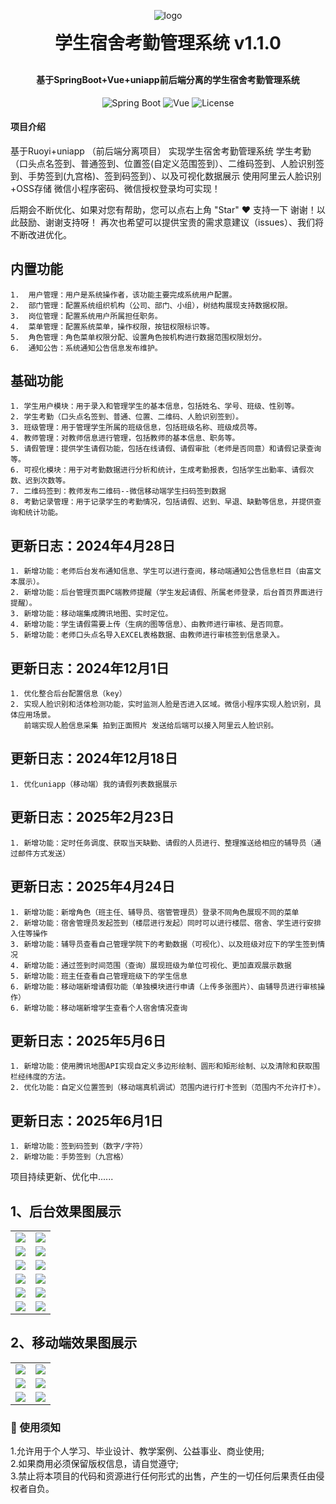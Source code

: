 

<p align="center">
	<img src="https://foruda.gitee.com/avatar/1709273255867667805/14090482_ye-sgui_1709273255.png!avatar100" alt="logo" style="max-width: 100%; height: auto;">
</p>
<h1 align="center" style="margin: 5px 0 30px; font-weight: bold;">学生宿舍考勤管理系统 v1.1.0</h1> <!-- 将顶部边距从 30px 改为 10px -->
<h4 align="center">基于SpringBoot+Vue+uniapp前后端分离的学生宿舍考勤管理系统</h4>
<div align="center">
    <img src="https://img.shields.io/badge/Spring%20Boot-2.5.15-green?logo=springboot" alt="Spring Boot">
    <img src="https://img.shields.io/badge/Vue-2.6.12-brightgreen?logo=vue.js" alt="Vue">
    <img src="https://img.shields.io/badge/License-MIT-blue" alt="License">
  </div>


#### 项目介绍
基于Ruoyi+uniapp （前后端分离项目） 实现学生宿舍考勤管理系统
学生考勤（口头点名签到、普通签到、位置签(自定义范围签到）、二维码签到、人脸识别签到、手势签到(九宫格)、签到码签到）、以及可视化数据展示
使用阿里云人脸识别+OSS存储
微信小程序密码、微信授权登录均可实现！

后期会不断优化、如果对您有帮助，您可以点右上角 "Star" ❤️ 支持一下 谢谢！以此鼓励、谢谢支持呀！
再次也希望可以提供宝贵的需求意建议（issues）、我们将不断改进优化。

## 内置功能
~~~
1.  用户管理：用户是系统操作者，该功能主要完成系统用户配置。
2.  部门管理：配置系统组织机构（公司、部门、小组），树结构展现支持数据权限。
3.  岗位管理：配置系统用户所属担任职务。
4.  菜单管理：配置系统菜单，操作权限，按钮权限标识等。
5.  角色管理：角色菜单权限分配、设置角色按机构进行数据范围权限划分。
6.  通知公告：系统通知公告信息发布维护。
~~~

## 基础功能
~~~
1. 学生用户模块：用于录入和管理学生的基本信息，包括姓名、学号、班级、性别等。
2. 学生考勤（口头点名签到、普通、位置、二维码、人脸识别签到）。
3. 班级管理：用于管理学生所属的班级信息，包括班级名称、班级成员等。
4. 教师管理：对教师信息进行管理，包括教师的基本信息、职务等。
5. 请假管理：提供学生请假功能，包括在线请假、请假审批（老师是否同意）和请假记录查询等。
6. 可视化模块：用于对考勤数据进行分析和统计，生成考勤报表，包括学生出勤率、请假次数、迟到次数等。
7. 二维码签到：教师发布二维码--微信移动端学生扫码签到数据
8. 考勤记录管理：用于记录学生的考勤情况，包括请假、迟到、早退、缺勤等信息，并提供查询和统计功能。
~~~

## 更新日志：2024年4月28日
~~~
1. 新增功能：老师后台发布通知信息、学生可以进行查阅，移动端通知公告信息栏目（由富文本展示）。
2. 新增功能：后台管理页面PC端教师提醒（学生发起请假、所属老师登录，后台首页界面进行提醒）。
3. 新增功能：移动端集成腾讯地图、实时定位。
4. 新增功能：学生请假需要上传（生病的图等信息）、由教师进行审核、是否同意。
5. 新增功能：老师口头点名导入EXCEL表格数据、由教师进行审核签到信息录入。
~~~

## 更新日志：2024年12月1日
~~~
1. 优化整合后台配置信息（key）
2. 实现人脸识别和活体检测功能，实时监测人脸是否进入区域。微信小程序实现人脸识别，具体应用场景。
   前端实现人脸信息采集 拍到正面照片 发送给后端可以接入阿里云人脸识别。
~~~


## 更新日志：2024年12月18日
~~~
1. 优化uniapp（移动端）我的请假列表数据展示
~~~

## 更新日志：2025年2月23日
~~~
1. 新增功能：定时任务调度、获取当天缺勤、请假的人员进行、整理推送给相应的辅导员（通过邮件方式发送）
~~~

## 更新日志：2025年4月24日
~~~
1. 新增功能：新增角色（班主任、辅导员、宿管管理员）登录不同角色展现不同的菜单
2. 新增功能：宿舍管理员发起签到（楼层进行发起）同时可以进行楼层、宿舍、学生进行安排入住等操作
3. 新增功能：辅导员查看自己管理学院下的考勤数据（可视化）、以及班级对应下的学生签到情况
4. 新增功能：通过签到时间范围（查询）展现班级为单位可视化、更加直观展示数据
5. 新增功能：班主任查看自己管理班级下的学生信息
6. 新增功能：移动端新增请假功能（单独模块进行申请（上传多张图片）、由辅导员进行审核操作）
6. 新增功能：移动端新增学生查看个人宿舍情况查询
~~~

## 更新日志：2025年5月6日
~~~
1. 新增功能：使用腾讯地图API实现自定义多边形绘制、圆形和矩形绘制、以及清除和获取围栏经纬度的方法。
2. 优化功能：自定义位置签到（移动端真机调试）范围内进行打卡签到（范围内不允许打卡）。
~~~

## 更新日志：2025年6月1日
~~~
1. 新增功能：签到码签到（数字/字符）
2. 新增功能：手势签到（九宫格）
~~~

项目持续更新、优化中......
 
## 1、后台效果图展示
<table>
    <tr>
     <td><img src="https://gitee.com/ye-sgui/student-dormitory-check/raw/master/%E5%AD%A6%E7%94%9F%E4%BF%A1%E6%81%AF%E7%AE%A1%E7%90%86.png"/></td>
     <td><img src="https://gitee.com/ye-sgui/student-dormitory-check/raw/master/%E5%AD%A6%E7%94%9F%E8%AF%B7%E5%81%87%E7%AE%A1%E7%90%86.png"/></td>
    </tr>
    <tr>
     <td><img src="https://gitee.com/ye-sgui/student-dormitory-check/raw/master/%E5%AE%BF%E8%88%8D%E6%A5%BC%E5%B1%82%E7%AE%A1%E7%90%86.png"/></td>
     <td><img src="https://gitee.com/ye-sgui/student-dormitory-check/raw/master/%E5%8F%91%E8%B5%B7%E7%AD%BE%E5%88%B0.png"/></td>
    </tr>
    <tr>
      <td><img src="https://gitee.com/ye-sgui/student-dormitory-check/raw/master/%E5%BD%92%E5%AE%BF%E6%8F%90%E9%86%92.png"/></td>
     <td><img src="https://gitee.com/ye-sgui/student-dormitory-check/raw/master/%E7%8F%AD%E4%B8%BB%E4%BB%BB%E7%AE%A1%E7%90%86.png"/></td>
    </tr>
  <tr>
      <td><img src="https://gitee.com/ye-sgui/student-dormitory-check/raw/master/%E7%AD%BE%E5%88%B0%E6%95%B0%E6%8D%AE.png"/></td>
     <td><img src="https://gitee.com/ye-sgui/student-dormitory-check/raw/master/%E5%BD%93%E6%97%A5%E5%AD%A6%E9%99%A2%E7%8F%AD%E7%BA%A7%E5%AD%A6%E7%94%9F%E8%80%83%E5%8B%A4%E6%95%B0%E6%8D%AE.png"/></td>
    </tr>
  <tr>
      <td><img src="https://gitee.com/ye-sgui/student-dormitory-check/raw/master/%E5%BD%93%E6%97%A5%E7%8F%AD%E7%BA%A7%E8%80%83%E5%8B%A4%E6%95%B0%E6%8D%AE.png"/></td>
     <td><img src="https://gitee.com/ye-sgui/student-dormitory-check/raw/master/%E6%9F%A5%E8%AF%A2%E8%80%83%E5%8B%A4%E8%8C%83%E5%9B%B4%E8%80%83%E5%8B%A4%E6%95%B0%E6%8D%AE.png"/></td>
    </tr>
 <tr>
         <td><img src="https://gitee.com/ye-sgui/student-attendance/raw/master/%E8%8C%83%E5%9B%B4%E5%86%85%E7%AD%BE%E5%88%B0.jpg"/></td>
    <td><img src="https://gitee.com/ye-sgui/student-attendance/raw/master/%E8%87%AA%E5%AE%9A%E4%B9%89%E6%89%8B%E5%8A%BF%E7%AD%BE%E5%88%B0.jpg"/></td>
    </tr>


</table>

## 2、移动端效果图展示
<table>
    <tr>
       <td><img src="https://gitee.com/ye-sgui/student-dormitory-check/raw/master/%E7%A7%BB%E5%8A%A8%E7%99%BB%E5%BD%95.png"/></td>
       <td><img src="https://gitee.com/ye-sgui/student-dormitory-check/raw/master/%E9%A6%96%E9%A1%B5%E7%A7%BB%E5%8A%A8.png"/></td>
    </tr> 
    <tr>
       <td><img src="https://gitee.com/ye-sgui/student-dormitory-check/raw/master/%E7%A7%BB%E5%8A%A8%E7%99%BB%E5%BD%95.png"/></td>
       <td><img src="https://gitee.com/ye-sgui/student-dormitory-check/raw/master/%E9%A6%96%E9%A1%B5%E7%A7%BB%E5%8A%A8.png"/></td>
    </tr> 
    <tr>
       <td><img src="https://gitee.com/ye-sgui/student-dormitory-check/raw/master/%E7%A7%BB%E5%8A%A8%E7%99%BB%E5%BD%95.png"/></td>
       <td><img src="https://gitee.com/ye-sgui/student-dormitory-check/raw/master/%E9%A6%96%E9%A1%B5%E7%A7%BB%E5%8A%A8.png"/></td>
    </tr> 
</table>



### 🔔 使用须知
1.允许用于个人学习、毕业设计、教学案例、公益事业、商业使用;<br>
2.如果商用必须保留版权信息，请自觉遵守;<br>
3.禁止将本项目的代码和资源进行任何形式的出售，产生的一切任何后果责任由侵权者自负。<br>
